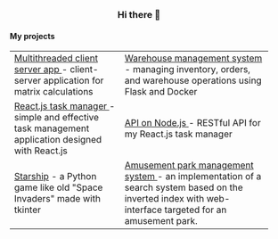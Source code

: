 <div align="center" style="padding: 20px;">
    <h3>Hi there 👋
    <h4 align="left">My projects</h4>
    <table align="center">
        <tr>
            <td><a href="https://github.com/Neamen1/Multithread-client-server"> Multithreaded client server app </a> - client-server application for matrix calculations</td>
            <td><a href="https://github.com/Neamen1/Warehouse-management-system"> Warehouse management system</a> - managing inventory, orders, and warehouse operations using Flask and Docker</td>
        </tr>
        <tr>
            <td><a href="https://github.com/Neamen1/React-task-manager"> React.js task manager </a> - simple and effective task management application designed with React.js </td>
            <td><a href="https://github.com/Neamen1/Node-api-task-man"> API on Node.js </a> - RESTful API for my React.js task manager </td>
        </tr>
        <tr>
            <td><a href="https://github.com/Neamen1/PythonGameStarship"> Starship</a> - a Python game like old "Space Invaders" made with tkinter </td>
            <td><a <a href="https://github.com/Neamen1/Amusement-park-management-system"> Amusement park management system </a> - an implementation of a search system based on the inverted index with web-interface targeted for an amusement park.
        </tr>
    </table>
</div>

